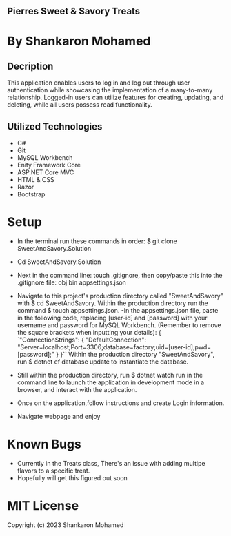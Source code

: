 ## Pierres Sweet & Savory Treats

# By Shankaron Mohamed 

## Decription
This application enables users to log in and log out through user authentication while showcasing the implementation of a many-to-many relationship. Logged-in users can utilize features for creating, updating, and deleting, while all users possess read functionality. 


## Utilized Technologies
- C#
- Git
- MySQL Workbench
- Enity Framework Core 
- ASP.NET Core MVC
- HTML & CSS
- Razor
- Bootstrap

# Setup 

- In the terminal run these commands in order: $ git clone SweetAndSavory.Solution

- Cd SweetAndSavory.Solution

- Next in the command line: touch .gitignore, then copy/paste this into the .gitignore file: obj bin appsettings.json

- Navigate to this project's production directory called "SweetAndSavory" with $ cd SweetAndSavory. Within the production directory run the command $ touch appsettings.json. -In the appsettings.json file, paste in the following code, replacing [user-id] and [password] with your username and password for MySQL Workbench. (Remember to remove the square brackets when inputting your details): { `"ConnectionStrings": { "DefaultConnection": "Server=localhost;Port=3306;database=factory;uid=[user-id];pwd=[password];" } }`` Within the production directory "SweetAndSavory", run $ dotnet ef database update to instantiate the database.

- Still within the production directory, run $ dotnet watch run in the command line to launch the application in development mode in a browser, and interact with the application.
- Once on the application,follow instructions and create Login information. 
- Navigate webpage and enjoy


# Known Bugs
- Currently in the Treats class, There's an issue with adding multipe flavors to a specific treat. 
- Hopefully will get this figured out soon

# MIT License
Copyright (c) 2023 Shankaron Mohamed
